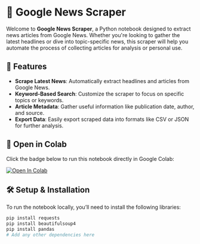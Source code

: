 # 📰 Google News Scraper

Welcome to **Google News Scraper**, a Python notebook designed to extract news articles from Google News. Whether you're looking to gather the latest headlines or dive into topic-specific news, this scraper will help you automate the process of collecting articles for analysis or personal use.

## 🌟 Features

- **Scrape Latest News**: Automatically extract headlines and articles from Google News.
- **Keyword-Based Search**: Customize the scraper to focus on specific topics or keywords.
- **Article Metadata**: Gather useful information like publication date, author, and source.
- **Export Data**: Easily export scraped data into formats like CSV or JSON for further analysis.

## 🔗 Open in Colab

Click the badge below to run this notebook directly in Google Colab:

[![Open In Colab](https://colab.research.google.com/assets/colab-badge.svg)](https://colab.research.google.com/drive/1n20gTc01ej7yKbX_3Rj9RSXe9hmAevlK#scrollTo=YxnRP8wyWMPH)

## 🛠️ Setup & Installation

To run the notebook locally, you’ll need to install the following libraries:

```bash
pip install requests
pip install beautifulsoup4
pip install pandas
# Add any other dependencies here
